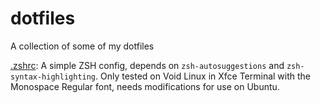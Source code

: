 # dotfiles
A collection of some of my dotfiles

[.zshrc](.zshrc): A simple ZSH config, depends on `zsh-autosuggestions` and `zsh-syntax-highlighting`. Only tested on Void Linux in Xfce Terminal with the Monospace Regular font, needs modifications for use on Ubuntu.